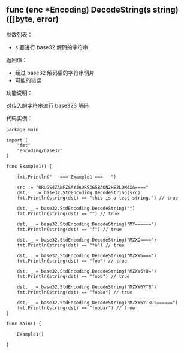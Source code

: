 ## func (enc *Encoding) DecodeString(s string) ([]byte, error)

参数列表：

- s 要进行 base32 解码的字符串

返回值：

- 经过 base32 解码后的字符串切片
- 可能的错误

功能说明：

对传入的字符串进行 base323 解码

代码实例：

    package main

    import (
        "fmt"
        "encoding/base32"
    )

    func Example1() {

        fmt.Println("---=== Example1 ===---")

        src := "ORUGS4ZANFZSAYJAORSXG5BAON2HE2LOM4XA===="
        dst, _ := base32.StdEncoding.DecodeString(src)
        fmt.Println(string(dst) == "this is a test string.") // true

        dst, _ = base32.StdEncoding.DecodeString("")
        fmt.Println(string(dst) == "") // true

        dst, _ = base32.StdEncoding.DecodeString("MY======")
        fmt.Println(string(dst) == "f") // true

        dst, _ = base32.StdEncoding.DecodeString("MZXQ====")
        fmt.Println(string(dst) == "fo") // true

        dst, _ = base32.StdEncoding.DecodeString("MZXW6===")
        fmt.Println(string(dst) == "foo") // true

        dst, _ = base32.StdEncoding.DecodeString("MZXW6YQ=")
        fmt.Println(string(dst) == "foob") // true

        dst, _ = base32.StdEncoding.DecodeString("MZXW6YTB")
        fmt.Println(string(dst) == "fooba") // true

        dst, _ = base32.StdEncoding.DecodeString("MZXW6YTBOI======")
        fmt.Println(string(dst) == "foobar") // true
    }

    func main() {

        Example1()

    }
